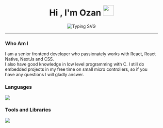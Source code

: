 <h1 align="center">Hi , I'm Ozan <img src="https://media.giphy.com/media/hvRJCLFzcasrR4ia7z/giphy.gif" width="35"></h1>
<p align="center">
<img src="https://readme-typing-svg.herokuapp.com?font=Fira+Code&size=25&duration=2000&pause=2000&color=F79B36&center=true&vCenter=true&multiline=true&width=500&height=85&lines=Senior+Frontend+Developer;React%2C+React+Native%2C+NextJs%2C+CSS" alt="Typing SVG" />
</p>

<hr/>

### Who Am I
I am a senior frontend developer who passionately works with React, React Native, NextJs and CSS.  
I also have good knowledge in low level programming with C. I still do embedded projects in my free time on small micro controllers, so if you have any questions I will gladly answer.

### Languages
<p>
  <a href="https://skillicons.dev">
    <img src="https://skillicons.dev/icons?i=c,cs,js,ts" />
  </a>
</p>

### Tools and Libraries
<p>
  <a href="https://skillicons.dev">
    <img src="https://skillicons.dev/icons?i=git,docker,postgres,mysql,mongodb,nextjs,redis,redux,react,raspberrypi,nginx,materialui,linux,jenkins,firebase,dotnet,bash,azure,aws" />
  </a>
</p>
